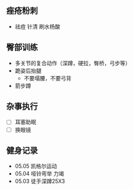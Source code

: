 

## 痤疮粉刺
+ 祛痘 针清 刷水杨酸


## 臀部训练
+ 多关节的复合动作（深蹲，硬拉，臀桥，弓步等）
+ 跪姿后抬腿
  + 不要塌腰，不要弓背
+ 箭步蹲

## 杂事执行
- [ ] 耳塞助眠
- [ ] 换眼镜

## 健身记录
+ 05.05 凯格尔运动
+ 05.04 哑铃弯举 力竭
+ 05.03 徒手深蹲25X3